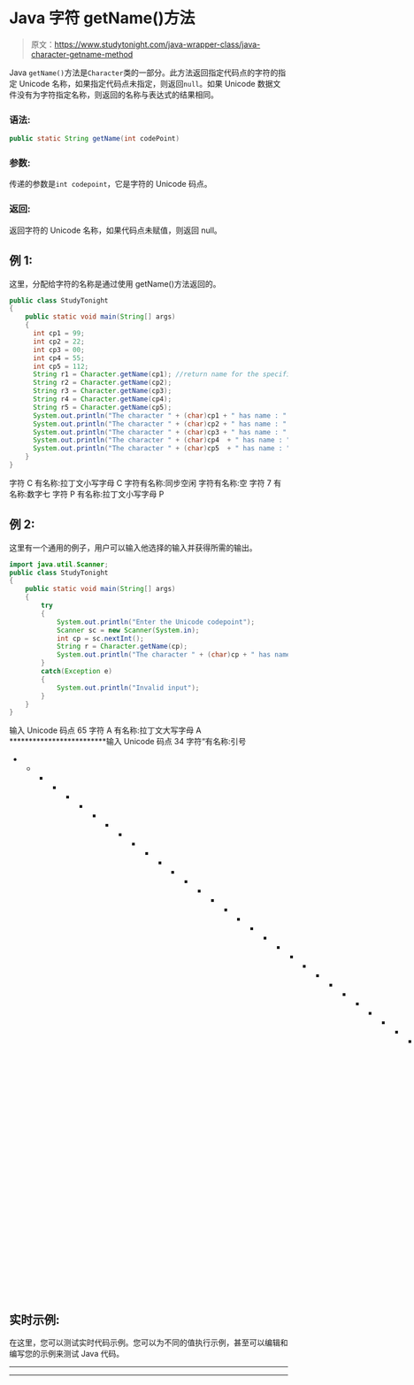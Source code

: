 # Java 字符 getName()方法

> 原文：<https://www.studytonight.com/java-wrapper-class/java-character-getname-method>

Java `getName()`方法是`Character`类的一部分。此方法返回指定代码点的字符的指定 Unicode 名称，如果指定代码点未指定，则返回`null`。如果 Unicode 数据文件没有为字符指定名称，则返回的名称与表达式的结果相同。

### 语法:

```java
public static String getName(int codePoint)
```

### 参数:

传递的参数是`int codepoint`，它是字符的 Unicode 码点。

### 返回:

返回字符的 Unicode 名称，如果代码点未赋值，则返回 null。

## 例 1:

这里，分配给字符的名称是通过使用 getName()方法返回的。

```java
public class StudyTonight 
{  
    public static void main(String[] args)
    {         
      int cp1 = 99;  
      int cp2 = 22;  
      int cp3 = 00;  
      int cp4 = 55;  
      int cp5 = 112;       
      String r1 = Character.getName(cp1); //return name for the specified character
      String r2 = Character.getName(cp2);  
      String r3 = Character.getName(cp3);  
      String r4 = Character.getName(cp4);
      String r5 = Character.getName(cp5);
      System.out.println("The character " + (char)cp1 + " has name : " + r1);  
      System.out.println("The character " + (char)cp2 + " has name : " + r2);  
      System.out.println("The character " + (char)cp3 + " has name : " + r3);  
      System.out.println("The character " + (char)cp4  + " has name : " + r4);
      System.out.println("The character " + (char)cp5  + " has name : " + r5);
    }
} 
```

字符 C 有名称:拉丁文小写字母 C
字符有名称:同步空闲
字符有名称:空
字符 7 有名称:数字七
字符 P 有名称:拉丁文小写字母 P

## 例 2:

这里有一个通用的例子，用户可以输入他选择的输入并获得所需的输出。

```java
import java.util.Scanner;
public class StudyTonight 
{  
	public static void main(String[] args)
	{         
		try
		{
			System.out.println("Enter the Unicode codepoint"); 
			Scanner sc = new Scanner(System.in);
			int cp = sc.nextInt();   
			String r = Character.getName(cp);  
			System.out.println("The character " + (char)cp + " has name : " + r);
		}
		catch(Exception e)
		{
			System.out.println("Invalid input");
		} 
	}
} 
```

输入 Unicode 码点
65
字符 A 有名称:拉丁文大写字母 A
*************************输入 Unicode 码点
34
字符“有名称:引号
* * * * * * * * * * * * * * * * * * * * * * * * * * * * * * * * * * * * * * * * *输入 Unicode 码点
r
无效输入

## 实时示例:

在这里，您可以测试实时代码示例。您可以为不同的值执行示例，甚至可以编辑和编写您的示例来测试 Java 代码。

* * *

* * *